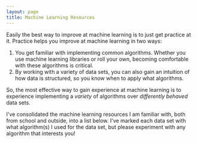 ```yaml
---
layout: page
title: Machine Learning Resources
---
```


Easily the best way to improve at machine learning is to just get practice at it. Practice helps you improve at machine learning in two ways:
1. You get familiar with implementing common algorithms. Whether you use machine learning libraries or roll your own, becoming comfortable with these algorithms is critical.
2. By working with a variety of data sets, you can also gain an intuition of how data is structured, so you know when to apply what algorithms.

So, the most effective way to gain experience at machine learning is to experience implementing a *variety* of algorithms over *differently behaved* data sets.

I've consolidated the machine learning resources I am familiar with, both from school and outside, into a list below. I've marked each data set with what algorithm(s) I used for the data set, but please experiment with any algorithm that interests you!

